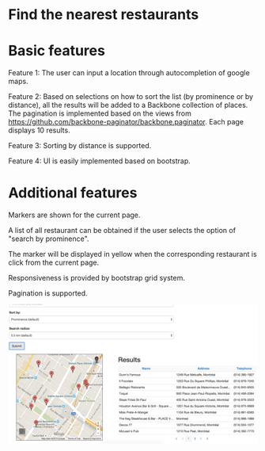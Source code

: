 
# Find the nearest restaurants

# Basic features
Feature 1: 
The user can input a location through autocompletion of google maps. 

Feature 2:
Based on selections on how to sort the list (by prominence or by distance), all the results will be added to a Backbone collection of places. 
The pagination is implemented based on the views from https://github.com/backbone-paginator/backbone.paginator. 
Each page displays 10 results. 

Feature 3:
Sorting by distance is supported.

Feature 4: 
UI is easily implemented based on bootstrap. 

# Additional features
Markers are shown for the current page. 

A list of all restaurant can be obtained if the user selects the option of "search by prominence". 

The marker will be displayed in yellow when the corresponding restaurant is click from the current page. 

Responsiveness is provided by bootstrap grid system.

Pagination is supported. 

![the screenshot](screenshot.png)
